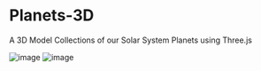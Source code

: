 # Planets-3D
A 3D Model Collections of our Solar System Planets using Three.js

![image](https://drive.google.com/uc?export=view&id=18W-iQHg1fclC0rYEzbk2zLh729ZiuDzU)
![image](https://drive.google.com/uc?export=view&id=13RYKWLsCxiVfYD2J6EFzkw7qsuG2gsai)

